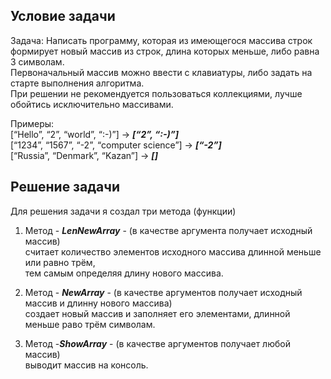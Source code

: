 ## Условие задачи
Задача: Написать программу, которая из имеющегося массива строк формирует новый массив из строк, длина которых меньше, либо равна 3 символам. \
Первоначальный массив можно ввести с клавиатуры, либо задать на старте выполнения алгоритма. \
При решении не рекомендуется пользоваться коллекциями, лучше обойтись исключительно массивами. 

Примеры: \
[“Hello”, “2”, “world”, “:-)”] → ***[“2”, “:-)”]***\
[“1234”, “1567”, “-2”, “computer science”] → ***[“-2”]*** \
[“Russia”, “Denmark”, “Kazan”] → ***[]*** 

## Решение задачи

Для решения задачи я создал три метода (функции)

1. Метод - ***LenNewArray*** - (в качестве аргумента получает исходный массив) \
считает количество элементов исходного массива длинной меньше или равно трём, \
тем самым определяя длину нового массива.

2. Метод - ***NewArray*** - (в качестве аргументов получает исходный массив и длинну нового массива) \
создает новый массив и заполняет его элементами, длинной меньше раво трём символам.

3. Метод -***ShowArray*** - (в качестве аргументов получает любой массив)\
выводит массив на консоль.
